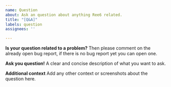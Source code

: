 ```yaml
---
name: Question
about: Ask an question about anything Ree6 related.
title: "[Q&A]"
labels: question
assignees: ''

---
```


**Is your question related to a problem?**
Then please comment on the already open bug report, if there is no bug report yet you can open one.

**Ask you question!**
A clear and concise description of what you want to ask.

**Additional context**
Add any other context or screenshots about the question here.

